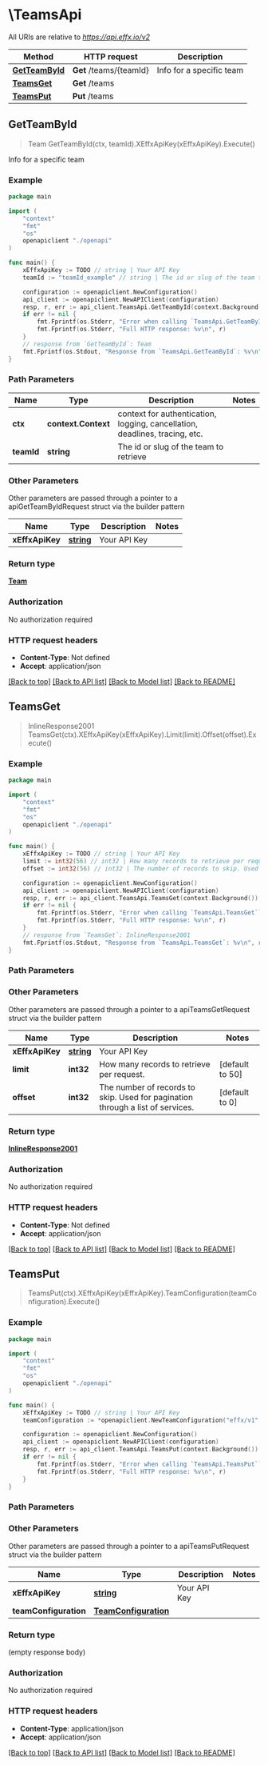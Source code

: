 # \TeamsApi

All URIs are relative to *https://api.effx.io/v2*

Method | HTTP request | Description
------------- | ------------- | -------------
[**GetTeamById**](TeamsApi.md#GetTeamById) | **Get** /teams/{teamId} | Info for a specific team
[**TeamsGet**](TeamsApi.md#TeamsGet) | **Get** /teams | 
[**TeamsPut**](TeamsApi.md#TeamsPut) | **Put** /teams | 



## GetTeamById

> Team GetTeamById(ctx, teamId).XEffxApiKey(xEffxApiKey).Execute()

Info for a specific team

### Example

```go
package main

import (
    "context"
    "fmt"
    "os"
    openapiclient "./openapi"
)

func main() {
    xEffxApiKey := TODO // string | Your API Key
    teamId := "teamId_example" // string | The id or slug of the team to retrieve

    configuration := openapiclient.NewConfiguration()
    api_client := openapiclient.NewAPIClient(configuration)
    resp, r, err := api_client.TeamsApi.GetTeamById(context.Background(), teamId).XEffxApiKey(xEffxApiKey).Execute()
    if err != nil {
        fmt.Fprintf(os.Stderr, "Error when calling `TeamsApi.GetTeamById``: %v\n", err)
        fmt.Fprintf(os.Stderr, "Full HTTP response: %v\n", r)
    }
    // response from `GetTeamById`: Team
    fmt.Fprintf(os.Stdout, "Response from `TeamsApi.GetTeamById`: %v\n", resp)
}
```

### Path Parameters


Name | Type | Description  | Notes
------------- | ------------- | ------------- | -------------
**ctx** | **context.Context** | context for authentication, logging, cancellation, deadlines, tracing, etc.
**teamId** | **string** | The id or slug of the team to retrieve | 

### Other Parameters

Other parameters are passed through a pointer to a apiGetTeamByIdRequest struct via the builder pattern


Name | Type | Description  | Notes
------------- | ------------- | ------------- | -------------
 **xEffxApiKey** | [**string**](string.md) | Your API Key | 


### Return type

[**Team**](Team.md)

### Authorization

No authorization required

### HTTP request headers

- **Content-Type**: Not defined
- **Accept**: application/json

[[Back to top]](#) [[Back to API list]](../README.md#documentation-for-api-endpoints)
[[Back to Model list]](../README.md#documentation-for-models)
[[Back to README]](../README.md)


## TeamsGet

> InlineResponse2001 TeamsGet(ctx).XEffxApiKey(xEffxApiKey).Limit(limit).Offset(offset).Execute()





### Example

```go
package main

import (
    "context"
    "fmt"
    "os"
    openapiclient "./openapi"
)

func main() {
    xEffxApiKey := TODO // string | Your API Key
    limit := int32(56) // int32 | How many records to retrieve per request. (optional) (default to 50)
    offset := int32(56) // int32 | The number of records to skip. Used for pagination through a list of services. (optional) (default to 0)

    configuration := openapiclient.NewConfiguration()
    api_client := openapiclient.NewAPIClient(configuration)
    resp, r, err := api_client.TeamsApi.TeamsGet(context.Background()).XEffxApiKey(xEffxApiKey).Limit(limit).Offset(offset).Execute()
    if err != nil {
        fmt.Fprintf(os.Stderr, "Error when calling `TeamsApi.TeamsGet``: %v\n", err)
        fmt.Fprintf(os.Stderr, "Full HTTP response: %v\n", r)
    }
    // response from `TeamsGet`: InlineResponse2001
    fmt.Fprintf(os.Stdout, "Response from `TeamsApi.TeamsGet`: %v\n", resp)
}
```

### Path Parameters



### Other Parameters

Other parameters are passed through a pointer to a apiTeamsGetRequest struct via the builder pattern


Name | Type | Description  | Notes
------------- | ------------- | ------------- | -------------
 **xEffxApiKey** | [**string**](string.md) | Your API Key | 
 **limit** | **int32** | How many records to retrieve per request. | [default to 50]
 **offset** | **int32** | The number of records to skip. Used for pagination through a list of services. | [default to 0]

### Return type

[**InlineResponse2001**](inline_response_200_1.md)

### Authorization

No authorization required

### HTTP request headers

- **Content-Type**: Not defined
- **Accept**: application/json

[[Back to top]](#) [[Back to API list]](../README.md#documentation-for-api-endpoints)
[[Back to Model list]](../README.md#documentation-for-models)
[[Back to README]](../README.md)


## TeamsPut

> TeamsPut(ctx).XEffxApiKey(xEffxApiKey).TeamConfiguration(teamConfiguration).Execute()





### Example

```go
package main

import (
    "context"
    "fmt"
    "os"
    openapiclient "./openapi"
)

func main() {
    xEffxApiKey := TODO // string | Your API Key
    teamConfiguration := *openapiclient.NewTeamConfiguration("effx/v1", "Team", *openapiclient.NewTeamConfigurationSpec("authentication team", *openapiclient.NewContactInformation())) // TeamConfiguration | 

    configuration := openapiclient.NewConfiguration()
    api_client := openapiclient.NewAPIClient(configuration)
    resp, r, err := api_client.TeamsApi.TeamsPut(context.Background()).XEffxApiKey(xEffxApiKey).TeamConfiguration(teamConfiguration).Execute()
    if err != nil {
        fmt.Fprintf(os.Stderr, "Error when calling `TeamsApi.TeamsPut``: %v\n", err)
        fmt.Fprintf(os.Stderr, "Full HTTP response: %v\n", r)
    }
}
```

### Path Parameters



### Other Parameters

Other parameters are passed through a pointer to a apiTeamsPutRequest struct via the builder pattern


Name | Type | Description  | Notes
------------- | ------------- | ------------- | -------------
 **xEffxApiKey** | [**string**](string.md) | Your API Key | 
 **teamConfiguration** | [**TeamConfiguration**](TeamConfiguration.md) |  | 

### Return type

 (empty response body)

### Authorization

No authorization required

### HTTP request headers

- **Content-Type**: application/json
- **Accept**: application/json

[[Back to top]](#) [[Back to API list]](../README.md#documentation-for-api-endpoints)
[[Back to Model list]](../README.md#documentation-for-models)
[[Back to README]](../README.md)

